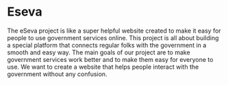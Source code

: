 # Eseva
 The eSeva project is like a super helpful website created to make it easy for people to use government services online. This project is all about building a special platform that connects regular folks with the government in a smooth and easy way.  The main goals of our project are to make government services work better and to make them easy for everyone to use. We want to create a website that helps people interact with the government without any confusion.
